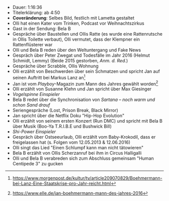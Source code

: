 - Dauer: 1:16:36
- Titelerklärung: ab 4:50
- **Coveränderung**: Selbes Bild, festlich mit Lametta gestaltet
- Olli hat einen Kater vom Trinken, Podcast vor Weihnachtszirkus
- Gast in der Sendung: Bela B
- Gespräche über Baustellen und Ollis Ratte (es wurde eine Rattenrutsche in Ollis Toilette verbaut), Olli vermutet, dass der Klempner ein Rattenflüsterer war
- Olli und Bela B reden über den Weltuntergang und Fake News
- Gespräch über Peter Zwegat und Todesfälle im Jahr 2016 (Helmut Schmidt, Lemmy) (Beide 2015 gestorben, *Anm. d. Red.*)
- Gespräche über Scrabble, Ollis Wohnung
- Olli erzählt von Beschwerden über sein Schmatzen und spricht Jan auf seinen Auftritt bei Markus Lanz an[^1]
- Jan ist vom *Playboy*-Magazin zum Mann des Jahres gewählt worden[^2]
- Olli erzählt von Susanne Klehn und Jan spricht über Max Giesinger
- *Vogelspinne Einspieler*
- Bela B redet über die Synchronisation von *Sartana – noch warm und schon Sand drauf*
- Seriengespräche (Lost, Prison Break, Black Mirror)
- Jan spricht über die Netflix Doku "Hip-Hop Evolution"
- Olli erzählt von seinem ersten Konzert (Run DMC) und spricht mit Bela B über Musik (Boo-Ya T.R.I.B.E und Bushwick Bill)
- *Shi-Power Einspieler*
- Gespräch über Ostseeurlaub, Olli erzählt vom Baby-Krokodil, dass er freigelassen hat (s. Folgen vom 12.05.2013 & 12.06.2016)
- Olli singt das Lied "Einen Schlumpf kann man nicht tätowieren"
- Bela B erzählt von Ollis Scherzanruf bei ihm in Circus Halligalli
- Olli und Bela B verabreden sich zum Abschluss gemeinsam "Human Centipede 3" zu gucken

[^1]: https://www.morgenpost.de/kultur/tv/article209070829/Boehmermann-bei-Lanz-Eine-Staatskrise-pro-Jahr-reicht.html 
[^2]: https://www.elle.de/jan-boehmermann-mann-des-jahres-2016
